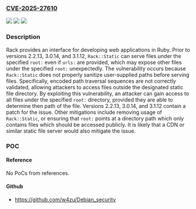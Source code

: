 ### [CVE-2025-27610](https://cve.mitre.org/cgi-bin/cvename.cgi?name=CVE-2025-27610)
![](https://img.shields.io/static/v1?label=Product&message=rack&color=blue)
![](https://img.shields.io/static/v1?label=Version&message=%3D%20%3C%202.2.13%20&color=brighgreen)
![](https://img.shields.io/static/v1?label=Vulnerability&message=CWE-23%3A%20Relative%20Path%20Traversal&color=brighgreen)

### Description

Rack provides an interface for developing web applications in Ruby. Prior to versions 2.2.13, 3.0.14, and 3.1.12, `Rack::Static` can serve files under the specified `root:` even if `urls:` are provided, which may expose other files under the specified `root:` unexpectedly. The vulnerability occurs because `Rack::Static` does not properly sanitize user-supplied paths before serving files. Specifically, encoded path traversal sequences are not correctly validated, allowing attackers to access files outside the designated static file directory. By exploiting this vulnerability, an attacker can gain access to all files under the specified `root:` directory, provided they are able to determine then path of the file. Versions 2.2.13, 3.0.14, and 3.1.12 contain a patch for the issue. Other mitigations include removing usage of `Rack::Static`, or ensuring that `root:` points at a directory path which only contains files which should be accessed publicly. It is likely that a CDN or similar static file server would also mitigate the issue.

### POC

#### Reference
No PoCs from references.

#### Github
- https://github.com/w4zu/Debian_security

